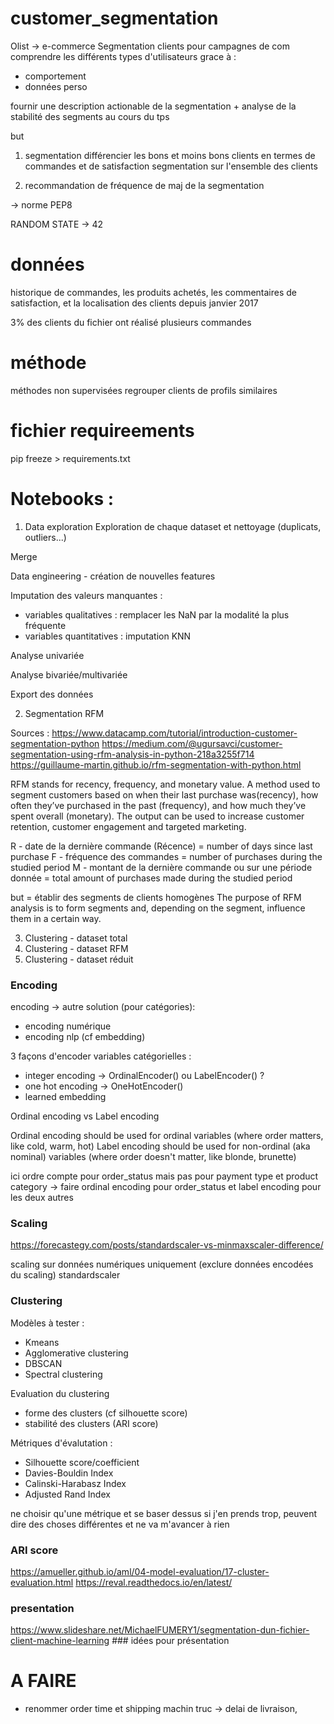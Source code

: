 # customer_segmentation

Olist -> e-commerce
Segmentation clients pour campagnes de com
comprendre les différents types d'utilisateurs grace à :
- comportement
- données perso

fournir une description actionable de la segmentation + analyse de la stabilité des segments au cours du tps

but

1) segmentation
différencier les bons et moins bons clients en termes de commandes et de satisfaction
segmentation sur l'ensemble des clients

2) recommandation de fréquence de maj de la segmentation


-> norme PEP8

RANDOM STATE -> 42

# données
historique de commandes, les produits achetés, les commentaires de satisfaction, et la
localisation des clients depuis janvier 2017

3% des clients du fichier ont réalisé plusieurs commandes

# méthode

méthodes non supervisées
regrouper clients de profils similaires

# fichier requireements
pip freeze > requirements.txt 

# Notebooks : 
1) Data exploration
Exploration de chaque dataset et nettoyage (duplicats, outliers...)

Merge

Data engineering - création de nouvelles features

Imputation des valeurs manquantes :
- variables qualitatives : remplacer les NaN par la modalité la plus fréquente
- variables quantitatives : imputation KNN

Analyse univariée

Analyse bivariée/multivariée

Export des données


2) Segmentation RFM

Sources : 
https://www.datacamp.com/tutorial/introduction-customer-segmentation-python
https://medium.com/@ugursavci/customer-segmentation-using-rfm-analysis-in-python-218a3255f714
https://guillaume-martin.github.io/rfm-segmentation-with-python.html

RFM stands for recency, frequency, and monetary value. A method used to segment customers based on when their
last purchase was(recency), how often they’ve purchased in the past (frequency), and how much they’ve spent
overall (monetary). The output can be used to increase customer retention, customer engagement and targeted
marketing.

R - date de la dernière commande (Récence) = number of days since last purchase
F - fréquence des commandes = number of purchases during the studied period
M - montant de la dernière commande ou sur une période donnée = total amount of purchases made during the studied period

but = établir des segments de clients homogènes
The purpose of RFM analysis is to form segments and, depending on the segment, influence them in a certain way.

3) Clustering - dataset total
4) Clustering - dataset RFM
5) Clustering - dataset réduit

### Encoding

encoding -> autre solution (pour catégories):
- encoding numérique
- encoding nlp (cf embedding)

3 façons d'encoder variables catégorielles :

- integer encoding -> OrdinalEncoder() ou LabelEncoder() ?
- one hot encoding -> OneHotEncoder()
- learned embedding

Ordinal encoding vs Label encoding

Ordinal encoding should be used for ordinal variables (where order matters, like cold, warm, hot)
Label encoding should be used for non-ordinal (aka nominal) variables (where order doesn't matter, like blonde, brunette)

ici ordre compte pour order_status mais pas pour payment type et product category
-> faire ordinal encoding pour order_status et label encoding pour les deux autres

### Scaling

https://forecastegy.com/posts/standardscaler-vs-minmaxscaler-difference/

scaling sur données numériques uniquement (exclure données encodées du scaling)
standardscaler

### Clustering

Modèles à tester :

- Kmeans
- Agglomerative clustering
- DBSCAN
- Spectral clustering

Evaluation du clustering

- forme des clusters (cf silhouette score)
- stabilité des clusters (ARI score)

Métriques d'évalutation :

- Silhouette score/coefficient
- Davies-Bouldin Index
- Calinski-Harabasz Index
- Adjusted Rand Index

ne choisir qu'une métrique et se baser dessus
si j'en prends trop, peuvent dire des choses différentes et ne va m'avancer à rien

### ARI score

https://amueller.github.io/aml/04-model-evaluation/17-cluster-evaluation.html
https://reval.readthedocs.io/en/latest/





### presentation

https://www.slideshare.net/MichaelFUMERY1/segmentation-dun-fichier-client-machine-learning ### idées pour présentation


# A FAIRE

- renommer order time et shipping machin truc
-> delai de livraison, 